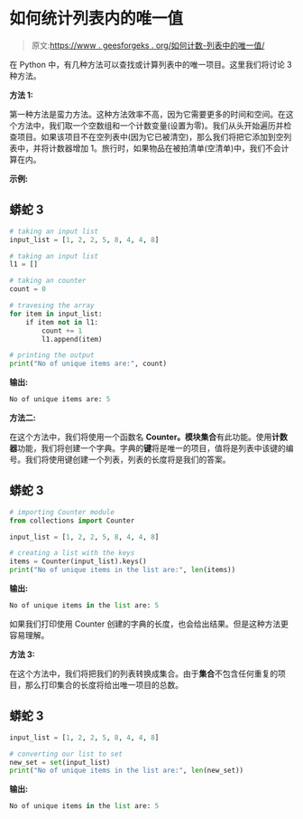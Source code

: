 # 如何统计列表内的唯一值

> 原文:[https://www . geesforgeks . org/如何计数-列表中的唯一值/](https://www.geeksforgeeks.org/how-to-count-unique-values-inside-a-list/)

在 Python 中，有几种方法可以查找或计算列表中的唯一项目。这里我们将讨论 3 种方法。

**方法 1:**

第一种方法是蛮力方法。这种方法效率不高，因为它需要更多的时间和空间。在这个方法中，我们取一个空数组和一个计数变量(设置为零)。我们从头开始遍历并检查项目。如果该项目不在空列表中(因为它已被清空)，那么我们将把它添加到空列表中，并将计数器增加 1。旅行时，如果物品在被拍清单(空清单)中，我们不会计算在内。

**示例:**

## 蟒蛇 3

```py
# taking an input list
input_list = [1, 2, 2, 5, 8, 4, 4, 8]

# taking an input list
l1 = []

# taking an counter
count = 0

# travesing the array
for item in input_list:
    if item not in l1:
        count += 1
        l1.append(item)

# printing the output
print("No of unique items are:", count)
```

**输出:**

```py
No of unique items are: 5

```

**方法二:**

在这个方法中，我们将使用一个函数名 **Counter。**模块**集合**有此功能。使用**计数器**功能，我们将创建一个字典。字典的**键**将是唯一的项目，值将是列表中该键的编号。我们将使用键创建一个列表，列表的长度将是我们的答案。

## 蟒蛇 3

```py
# importing Counter module
from collections import Counter

input_list = [1, 2, 2, 5, 8, 4, 4, 8]

# creating a list with the keys
items = Counter(input_list).keys()
print("No of unique items in the list are:", len(items))
```

**输出:**

```py
No of unique items in the list are: 5

```

如果我们打印使用 Counter 创建的字典的长度，也会给出结果。但是这种方法更容易理解。

**方法 3:**

在这个方法中，我们将把我们的列表转换成集合。由于**集合**不包含任何重复的项目，那么打印集合的长度将给出唯一项目的总数。

## 蟒蛇 3

```py
input_list = [1, 2, 2, 5, 8, 4, 4, 8]

# converting our list to set
new_set = set(input_list)
print("No of unique items in the list are:", len(new_set))
```

**输出:**

```py
No of unique items in the list are: 5

```